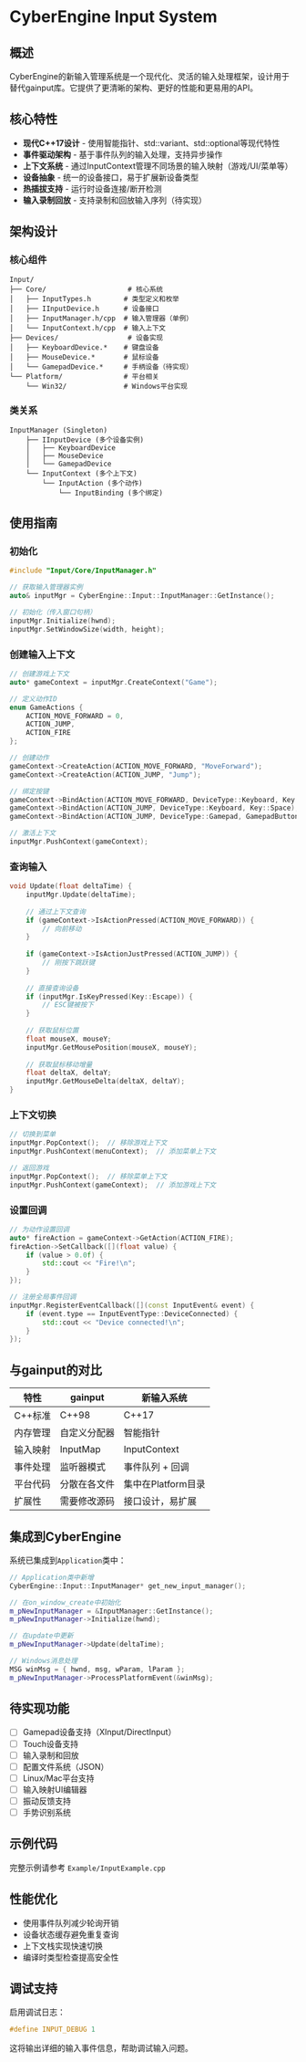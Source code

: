 # CyberEngine Input System

## 概述

CyberEngine的新输入管理系统是一个现代化、灵活的输入处理框架，设计用于替代gainput库。它提供了更清晰的架构、更好的性能和更易用的API。

## 核心特性

- **现代C++17设计** - 使用智能指针、std::variant、std::optional等现代特性
- **事件驱动架构** - 基于事件队列的输入处理，支持异步操作
- **上下文系统** - 通过InputContext管理不同场景的输入映射（游戏/UI/菜单等）
- **设备抽象** - 统一的设备接口，易于扩展新设备类型
- **热插拔支持** - 运行时设备连接/断开检测
- **输入录制回放** - 支持录制和回放输入序列（待实现）

## 架构设计

### 核心组件

```
Input/
├── Core/                    # 核心系统
│   ├── InputTypes.h        # 类型定义和枚举
│   ├── IInputDevice.h      # 设备接口
│   ├── InputManager.h/cpp  # 输入管理器（单例）
│   └── InputContext.h/cpp  # 输入上下文
├── Devices/                 # 设备实现
│   ├── KeyboardDevice.*    # 键盘设备
│   ├── MouseDevice.*       # 鼠标设备
│   └── GamepadDevice.*     # 手柄设备（待实现）
└── Platform/               # 平台相关
    └── Win32/              # Windows平台实现
```

### 类关系

```
InputManager (Singleton)
    ├── IInputDevice (多个设备实例)
    │   ├── KeyboardDevice
    │   ├── MouseDevice
    │   └── GamepadDevice
    └── InputContext (多个上下文)
        └── InputAction (多个动作)
            └── InputBinding (多个绑定)
```

## 使用指南

### 初始化

```cpp
#include "Input/Core/InputManager.h"

// 获取输入管理器实例
auto& inputMgr = CyberEngine::Input::InputManager::GetInstance();

// 初始化（传入窗口句柄）
inputMgr.Initialize(hwnd);
inputMgr.SetWindowSize(width, height);
```

### 创建输入上下文

```cpp
// 创建游戏上下文
auto* gameContext = inputMgr.CreateContext("Game");

// 定义动作ID
enum GameActions {
    ACTION_MOVE_FORWARD = 0,
    ACTION_JUMP,
    ACTION_FIRE
};

// 创建动作
gameContext->CreateAction(ACTION_MOVE_FORWARD, "MoveForward");
gameContext->CreateAction(ACTION_JUMP, "Jump");

// 绑定按键
gameContext->BindAction(ACTION_MOVE_FORWARD, DeviceType::Keyboard, Key::W);
gameContext->BindAction(ACTION_JUMP, DeviceType::Keyboard, Key::Space);
gameContext->BindAction(ACTION_JUMP, DeviceType::Gamepad, GamepadButton::A);

// 激活上下文
inputMgr.PushContext(gameContext);
```

### 查询输入

```cpp
void Update(float deltaTime) {
    inputMgr.Update(deltaTime);
    
    // 通过上下文查询
    if (gameContext->IsActionPressed(ACTION_MOVE_FORWARD)) {
        // 向前移动
    }
    
    if (gameContext->IsActionJustPressed(ACTION_JUMP)) {
        // 刚按下跳跃键
    }
    
    // 直接查询设备
    if (inputMgr.IsKeyPressed(Key::Escape)) {
        // ESC键被按下
    }
    
    // 获取鼠标位置
    float mouseX, mouseY;
    inputMgr.GetMousePosition(mouseX, mouseY);
    
    // 获取鼠标移动增量
    float deltaX, deltaY;
    inputMgr.GetMouseDelta(deltaX, deltaY);
}
```

### 上下文切换

```cpp
// 切换到菜单
inputMgr.PopContext();  // 移除游戏上下文
inputMgr.PushContext(menuContext);  // 添加菜单上下文

// 返回游戏
inputMgr.PopContext();  // 移除菜单上下文
inputMgr.PushContext(gameContext);  // 添加游戏上下文
```

### 设置回调

```cpp
// 为动作设置回调
auto* fireAction = gameContext->GetAction(ACTION_FIRE);
fireAction->SetCallback([](float value) {
    if (value > 0.0f) {
        std::cout << "Fire!\n";
    }
});

// 注册全局事件回调
inputMgr.RegisterEventCallback([](const InputEvent& event) {
    if (event.type == InputEventType::DeviceConnected) {
        std::cout << "Device connected!\n";
    }
});
```

## 与gainput的对比

| 特性 | gainput | 新输入系统 |
|------|---------|------------|
| C++标准 | C++98 | C++17 |
| 内存管理 | 自定义分配器 | 智能指针 |
| 输入映射 | InputMap | InputContext |
| 事件处理 | 监听器模式 | 事件队列 + 回调 |
| 平台代码 | 分散在各文件 | 集中在Platform目录 |
| 扩展性 | 需要修改源码 | 接口设计，易扩展 |

## 集成到CyberEngine

系统已集成到`Application`类中：

```cpp
// Application类中新增
CyberEngine::Input::InputManager* get_new_input_manager();

// 在on_window_create中初始化
m_pNewInputManager = &InputManager::GetInstance();
m_pNewInputManager->Initialize(hwnd);

// 在update中更新
m_pNewInputManager->Update(deltaTime);

// Windows消息处理
MSG winMsg = { hwnd, msg, wParam, lParam };
m_pNewInputManager->ProcessPlatformEvent(&winMsg);
```

## 待实现功能

- [ ] Gamepad设备支持（XInput/DirectInput）
- [ ] Touch设备支持
- [ ] 输入录制和回放
- [ ] 配置文件系统（JSON）
- [ ] Linux/Mac平台支持
- [ ] 输入映射UI编辑器
- [ ] 振动反馈支持
- [ ] 手势识别系统

## 示例代码

完整示例请参考 `Example/InputExample.cpp`

## 性能优化

- 使用事件队列减少轮询开销
- 设备状态缓存避免重复查询
- 上下文栈实现快速切换
- 编译时类型检查提高安全性

## 调试支持

启用调试日志：
```cpp
#define INPUT_DEBUG 1
```

这将输出详细的输入事件信息，帮助调试输入问题。